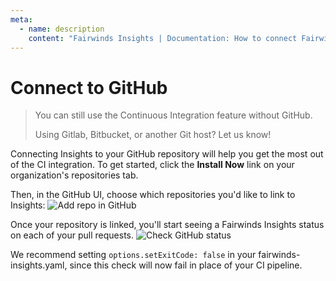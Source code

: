 ```yaml
---
meta:
  - name: description
    content: "Fairwinds Insights | Documentation: How to connect Fairwinds Insights to GitHub. "
---
```

# Connect to GitHub
> You can still use the Continuous Integration feature without GitHub.
>
> Using Gitlab, Bitbucket, or another Git host? Let us know!

Connecting Insights to your GitHub repository will help you get the most out of the CI integration.
To get started, click the **Install Now** link on your organization's repositories tab.

Then, in the GitHub UI, choose which repositories you'd like to link to Insights:
<img :src="$withBase('/img/github-add-repo.png')" alt="Add repo in GitHub">

Once your repository is linked, you'll start seeing a Fairwinds Insights status on each of your
pull requests.
<img :src="$withBase('/img/github-status.png')" alt="Check GitHub status">

We recommend setting `options.setExitCode: false` in your fairwinds-insights.yaml, since
this check will now fail in place of your CI pipeline.


